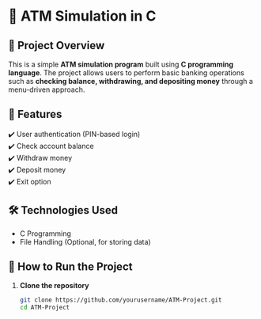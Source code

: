 # 🏧 ATM Simulation in C  

## 📌 Project Overview  
This is a simple **ATM simulation program** built using **C programming language**. The project allows users to perform basic banking operations such as **checking balance, withdrawing, and depositing money** through a menu-driven approach.  

## 🚀 Features  
✔️ User authentication (PIN-based login)  
✔️ Check account balance  
✔️ Withdraw money  
✔️ Deposit money  
✔️ Exit option  

## 🛠 Technologies Used  
- C Programming  
- File Handling (Optional, for storing data)  

## 🔧 How to Run the Project  
1. **Clone the repository**  
   ```sh
   git clone https://github.com/yourusername/ATM-Project.git
   cd ATM-Project

